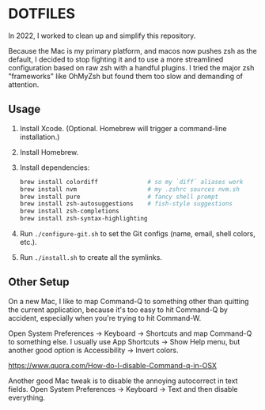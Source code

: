 DOTFILES
========

In 2022, I worked to clean up and simplify this repository.

Because the Mac is my primary platform, and macos now pushes zsh as the
default, I decided to stop fighting it and to use a more streamlined
configuration based on raw zsh with a handful plugins. I tried the major zsh
"frameworks" like OhMyZsh but found them too slow and demanding of attention.


Usage
-----

1. Install Xcode. (Optional. Homebrew will trigger a command-line installation.)

1. Install Homebrew.

1. Install dependencies:

    ```sh
    brew install colordiff              # so my `diff` aliases work
    brew install nvm                    # my .zshrc sources nvm.sh
    brew install pure                   # fancy shell prompt
    brew install zsh-autosuggestions    # fish-style suggestions
    brew install zsh-completions
    brew install zsh-syntax-highlighting
    ```

1. Run `./configure-git.sh` to set the Git configs (name, email, shell colors, etc.).

1. Run `./install.sh` to create all the symlinks.

Other Setup
-----------

On a new Mac, I like to map Command-Q to something other than quitting the
current application, because it's too easy to hit Command-Q by accident,
especially when you're trying to hit Command-W.

Open System Preferences -> Keyboard -> Shortcuts and map Command-Q to
something else. I usually use App Shortcuts -> Show Help menu, but another
good option is Accessibility -> Invert colors.

https://www.quora.com/How-do-I-disable-Command-q-in-OSX

Another good Mac tweak is to disable the annoying autocorrect in text fields.
Open System Preferences -> Keyboard -> Text and then disable everything.
